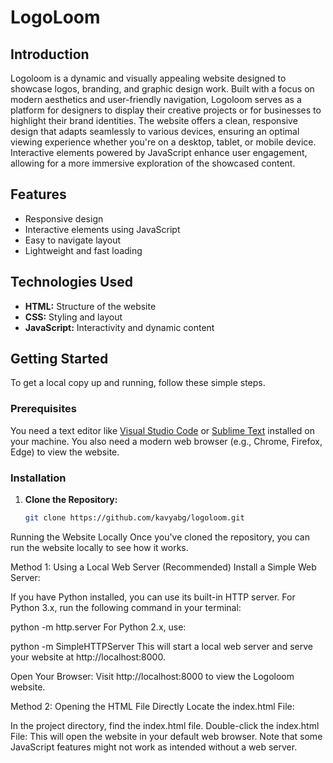 # LogoLoom

## Introduction
Logoloom is a dynamic and visually appealing website designed to showcase logos, branding, and graphic design work. Built with a focus on modern aesthetics and user-friendly navigation, Logoloom serves as a platform for designers to display their creative projects or for businesses to highlight their brand identities. The website offers a clean, responsive design that adapts seamlessly to various devices, ensuring an optimal viewing experience whether you're on a desktop, tablet, or mobile device. Interactive elements powered by JavaScript enhance user engagement, allowing for a more immersive exploration of the showcased content.

## Features
- Responsive design
- Interactive elements using JavaScript
- Easy to navigate layout
- Lightweight and fast loading

## Technologies Used
- **HTML:** Structure of the website
- **CSS:** Styling and layout
- **JavaScript:** Interactivity and dynamic content

## Getting Started
To get a local copy up and running, follow these simple steps.

### Prerequisites
You need a text editor like [Visual Studio Code](https://code.visualstudio.com/) or [Sublime Text](https://www.sublimetext.com/) installed on your machine. You also need a modern web browser (e.g., Chrome, Firefox, Edge) to view the website.

### Installation
1. **Clone the Repository:**

   ```bash
   git clone https://github.com/kavyabg/logoloom.git

Running the Website Locally
Once you've cloned the repository, you can run the website locally to see how it works.

Method 1: Using a Local Web Server (Recommended)
Install a Simple Web Server:

If you have Python installed, you can use its built-in HTTP server. For Python 3.x, run the following command in your terminal:

python -m http.server
For Python 2.x, use:

python -m SimpleHTTPServer
This will start a local web server and serve your website at http://localhost:8000.

Open Your Browser:
Visit http://localhost:8000 to view the Logoloom website.

Method 2: Opening the HTML File Directly
Locate the index.html File:

In the project directory, find the index.html file.
Double-click the index.html File:
This will open the website in your default web browser. Note that some JavaScript features might not work as intended without a web server.
